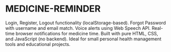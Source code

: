 # MEDICINE-REMINDER
Login, Register, Logout functionality (localStorage-based). Forgot Password with username and email match. Voice alerts using Web Speech API. Real-time browser notifications for medicine time. Built with pure HTML, CSS, and JavaScript (no backend). Ideal for small personal health management tools and educational projects.
